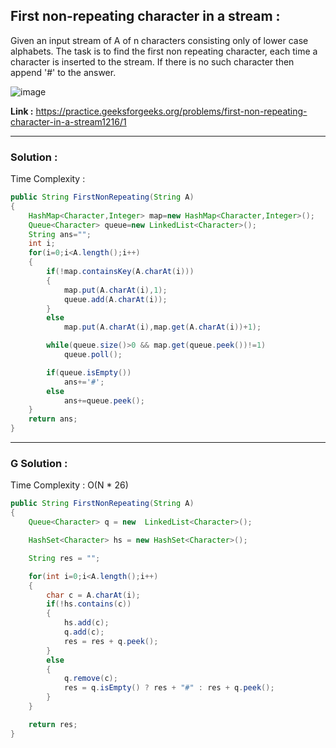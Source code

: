 ## First non-repeating character in a stream :
Given an input stream of A of n characters consisting only of lower case alphabets. The task is to find the first non repeating character, each time a character is inserted to the stream. If there is no such character then append '#' to the answer.

![image](https://user-images.githubusercontent.com/23376002/158156346-71a3efe0-3c7e-48f9-9330-0b680b109103.png)

**Link :** https://practice.geeksforgeeks.org/problems/first-non-repeating-character-in-a-stream1216/1


------------------------------------------------------------------------------------------------------------------------------------------------------------


### Solution :

Time Complexity :


```java
public String FirstNonRepeating(String A)
{
    HashMap<Character,Integer> map=new HashMap<Character,Integer>();
    Queue<Character> queue=new LinkedList<Character>();
    String ans="";
    int i;
    for(i=0;i<A.length();i++)
    {
        if(!map.containsKey(A.charAt(i)))
        {
            map.put(A.charAt(i),1);
            queue.add(A.charAt(i));
        }
        else
            map.put(A.charAt(i),map.get(A.charAt(i))+1);

        while(queue.size()>0 && map.get(queue.peek())!=1)
            queue.poll();

        if(queue.isEmpty())
            ans+='#';
        else
            ans+=queue.peek();
    }
    return ans;
}
```
------------------------------------------------------------------------------------------------------------------------------------------------------------

### G Solution :

Time Complexity : O(N * 26)


```java
public String FirstNonRepeating(String A)
{
    Queue<Character> q = new  LinkedList<Character>();

    HashSet<Character> hs = new HashSet<Character>();

    String res = "";

    for(int i=0;i<A.length();i++)
    {
        char c = A.charAt(i);
        if(!hs.contains(c))
        {
            hs.add(c);
            q.add(c);
            res = res + q.peek();
        }
        else
        {
            q.remove(c);
            res = q.isEmpty() ? res + "#" : res + q.peek();
        }
    }

    return res;
}
```


